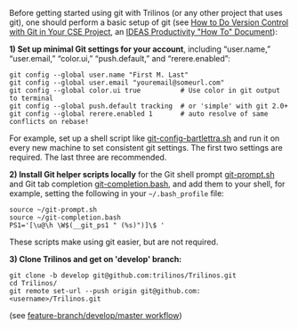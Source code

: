 Before getting started using git with Trilinos (or any other project that uses git), one should perform a basic setup of git (see [How to Do Version Control with Git in Your CSE Project](http://ideas-productivity.org/wordpress/wp-content/uploads/2015/04/IDEAS-VCHowToVersionControlwithGit-V0.2.pdf), an [IDEAS Productivity "How To" Document](https://ideas-productivity.org/resources/howtos/)):

<a name="minimal_git_settings"/>

**1) Set up minimal Git settings for your account**, including “user.name,” “user.email,” “color.ui,” “push.default,” and “rerere.enabled”:

```
git config --global user.name "First M. Last"
git config --global user.email "youremail@someurl.com"
git config --global color.ui true          # Use color in git output to terminal
git config --global push.default tracking  # or 'simple' with git 2.0+
git config --global rerere.enabled 1       # auto resolve of same conflicts on rebase!
```
For example, set up a shell script like [git-config-bartlettra.sh](https://github.com/trilinos/Trilinos/blob/develop/sampleScripts/git-profiles/git-config-bartlettra.sh) and run it on every new machine to set consistent git settings. The first two settings are required. The last three are recommended.

**2) Install Git helper scripts locally** for the Git shell prompt [git-prompt.sh](https://raw.github.com/git/git/master/contrib/completion/git-prompt.sh) and Git tab completion [git-completion.bash](https://raw.github.com/git/git/master/contrib/completion/git-completion.bash), and add them to your shell, for example, setting the following in your `~/.bash_profile` file:

```
source ~/git-prompt.sh
source ~/git-completion.bash
PS1='[\u@\h \W$(__git_ps1 " (%s)")]\$ '
```

These scripts make using git easier, but are not required.

**3) Clone Trilinos and get on 'develop' branch:**

```
git clone -b develop git@github.com:trilinos/Trilinos.git
cd Trilinos/
git remote set-url --push origin git@github.com:<username>/Trilinos.git
```

(see [feature-branch/develop/master workflow](https://github.com/trilinos/Trilinos/wiki/VC-%7C-'develop'-'master'-workflow))
